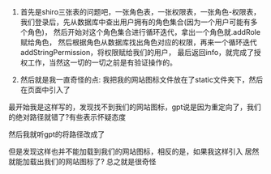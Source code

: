 

1. 首先是shiro三张表的问题吧，一张角色表，一张权限表，一张角色-权限表，
我们登录后，先从数据库中查出用户拥有的角色集合(因为一个用户可能有多个角色)，
然后开始对这个角色集合进行循环迭代，拿出一个角色就.addRole赋给角色，
然后根据角色从数据库找出角色对应的权限，再来一个循环迭代addStringPermission，将权限赋给我们的用户，
最后返回info，就完成了授权工作，当然这一切的一切之前是有验证操作的。

2. 然后就是我一直奇怪的点:
我把我的网站图标文件放在了static文件夹下，然后在页面中引入了
<link rel="shortcut icon" type="image/x-icon" href="../static/favicon.ico" />
最开始我是这样写的，发现找不到我们的网站图标，gpt说是因为重定向了，我们的绝对路径就错了?有些表示怀疑态度

然后我就听gpt的将路径改成了
<link rel="shortcut icon" type="image/x-icon" href="/static/favicon.ico" />
但是发现这样也并不能加载到我们的网站图标，相反的是，如果我这样引入
<link rel="shortcut icon" type="image/x-icon" href="/favicon.ico" />
居然就能加载出我们的网站图标了? 总之就是很奇怪
